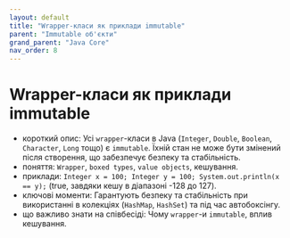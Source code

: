 ```yaml
---
layout: default
title: "Wrapper-класи як приклади immutable"
parent: "Immutable об'єкти"
grand_parent: "Java Core"
nav_order: 8
---
```


# Wrapper-класи як приклади immutable

*   короткий опис: Усі `wrapper`-класи в Java (`Integer`, `Double`, `Boolean`, `Character`, `Long` тощо) є `immutable`. Їхній стан не може бути змінений після створення, що забезпечує безпеку та стабільність.
*   поняття: `Wrapper`, `boxed types`, `value objects`, кешування.
*   приклади: `Integer x = 100; Integer y = 100; System.out.println(x == y);` (true, завдяки кешу в діапазоні -128 до 127).
*   ключові моменти: Гарантують безпеку та стабільність при використанні в колекціях (`HashMap`, `HashSet`) та під час автобоксінгу.
*   що важливо знати на співбесіді: Чому `wrapper`-и `immutable`, вплив кешування.
